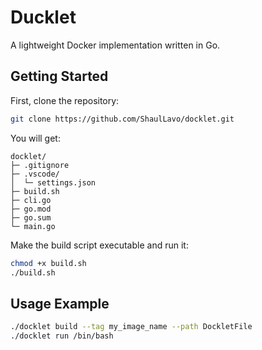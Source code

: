 # Ducklet

A lightweight Docker implementation written in Go.

## Getting Started

First, clone the repository:

```sh
git clone https://github.com/ShaulLavo/docklet.git
```

You will get:

```
docklet/
├─ .gitignore
├─ .vscode/
│  └─ settings.json
├─ build.sh
├─ cli.go
├─ go.mod
├─ go.sum
└─ main.go
```

Make the build script executable and run it:

```sh
chmod +x build.sh
./build.sh
```

## Usage Example

```sh
./docklet build --tag my_image_name --path DockletFile
./docklet run /bin/bash
```
